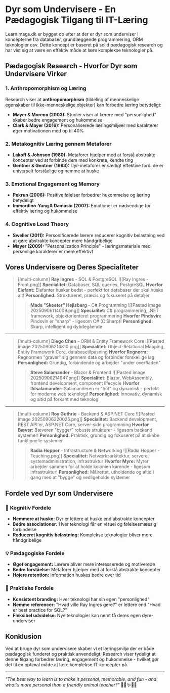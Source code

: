 # Dyr som Undervisere - En Pædagogisk Tilgang til IT-Læring

Learn.mags.dk er bygget op efter at der er dyr som underviser i koncepterne fra databaser, grundlæggende programmering, ORM teknologier osv. Dette koncept er baseret på solid pædagogisk research og har vist sig at være en effektiv måde at lære komplekse teknologier på.

## Pædagogisk Research - Hvorfor Dyr som Undervisere Virker

### 1. **Anthropomorphism og Læring**
Research viser at **anthropomorphism** (tildeling af menneskelige egenskaber til ikke-menneskelige objekter) kan forbedre læring betydeligt:
- **Mayer & Moreno (2003):** Studier viser at lærere med "personlighed" skaber bedre engagement og hukommelse
- **Clark & Mayer (2016):** Personaliserede læringsmiljøer med karakterer øger motivationen med op til 40%

### 2. **Metakognitiv Læring gennem Metaforer**
- **Lakoff & Johnson (1980):** Metaforer hjælper med at forstå abstrakte koncepter ved at forbinde dem med konkrete, kendte ting
- **Gentner & Gentner (1983):** Dyr-metaforer er særligt effektive fordi de er universelt forståelige og nemme at huske

### 3. **Emotional Engagement og Memory**
- **Pekrun (2006):** Positive følelser forbedrer hukommelse og læring betydeligt
- **Immordino-Yang & Damasio (2007):** Emotioner er nødvendige for effektiv læring og hukommelse

### 4. **Cognitive Load Theory**
- **Sweller (2011):** Personificerede lærere reducerer kognitiv belastning ved at gøre abstrakte koncepter mere håndgribelige
- **Mayer (2009):** "Personalization Principle" - læringsmateriale med personlige karakterer er mere effektivt

## Vores Undervisere og Deres Specialiteter

>[!multi-column]
> **Ray Ingres** - SQL & PostgreSQL
>![[Ray Ingres - Front.png]]
>**Specialitet:** Databaser, SQL queries, PostgreSQL
>**Hvorfor Elefant:** Elefanter husker bedst - perfekt for databaser der skal huske alt!
>**Personlighed:** Struktureret, præcis og fokuseret på detaljer
>>**Mads "Skeeter" Hejlsberg** - C# Programming
>>![[Pasted image 20250906114009.png]]
>>**Specialitet:** C# programmering, .NET framework, objektorienteret programmering
>>**Hvorfor Pindsvin:** Pindsvin er "sharp" - ligesom C# (C Sharp)!
>>**Personlighed:** Skarp, intelligent og dybdegående

---

>[!multi-column]
>**Diego Chen** - ORM & Entity Framework Core
>![[Pasted image 20250906214810.png]]
>**Specialitet:** Object-Relational Mapping, Entity Framework Core, databasetilpasning
>**Hvorfor Regnorm:** Regnormen "graver" sig gennem data og forbinder forskellige lag
>**Personlighed:** Grundig, forbindende og arbejder "under overfladen"
>>**Steve Salamander** - Blazor & Frontend
>>![[Pasted image 20250906214947.png]]
>>**Specialitet:** Blazor, WebAssembly, frontend development, component lifecycle
>>**Hvorfor Ildsalamander:** Salamanderen er "hot" og dynamisk - perfekt for moderne web teknologi!
>>**Personlighed:** Innovativ, dynamisk og altid på forkant med teknologi

---

>[!multi-column]
>**Roy Guthrie** - Backend & ASP.NET Core
>![[Pasted image 20250906220025.png]]
>**Specialitet:** Backend development, REST API'er, ASP.NET Core, server-side programming
>**Hvorfor Bæver:** Bæveren "bygger" robuste strukturer - ligesom backend systemer!
>**Personlighed:** Praktisk, grundig og fokuseret på at skabe funktionelle systemer
>>**Radia Hopper** - Infrastructure & Networking
>>![[Radia Hopper - Teaching.png]]
>>**Specialitet:** Netværksarkitektur, servere, systemadministration, infrastruktur
>>**Hvorfor Myre:** Myrer arbejder sammen for at holde kolonien kørende - ligesom infrastruktur!
>>**Personlighed:** Målrettet, utholdende og altid i gang med at "bygge" og vedligeholde systemer

## Fordele ved Dyr som Undervisere

### 🧠 **Kognitiv Fordele**
- **Nemmere at huske:** Dyr er lettere at huske end abstrakte koncepter
- **Bedre associationer:** Hver teknologi får en visuel og følelsesmæssig forbindelse
- **Reduceret kognitiv belastning:** Komplekse teknologier bliver mere håndgribelige

### 💡 **Pædagogiske Fordele**
- **Øget engagement:** Lærere bliver mere interesserede og motiverede
- **Bedre forståelse:** Metaforer hjælper med at forstå abstrakte koncepter
- **Højere retention:** Information huskes bedre over tid

### 🎯 **Praktiske Fordele**
- **Konsistent branding:** Hver teknologi har sin egen "personlighed"
- **Nemme referencer:** "Hvad ville Ray Ingres gøre?" er lettere end "Hvad er best practice for SQL?"
- **Fleksibel udvidelse:** Nye teknologier kan nemt få deres egen dyre-underviser

## Konklusion

Ved at bruge dyr som undervisere skaber vi et læringsmiljø der er både pædagogisk funderet og praktisk anvendeligt. Research viser tydeligt at denne tilgang forbedrer læring, engagement og hukommelse - hvilket gør det til en optimal måde at lære komplekse IT-koncepter på.

---

*"The best way to learn is to make it personal, memorable, and fun - and what's more personal than a friendly animal teacher?"* 🐘🦔🪱🦎🦫